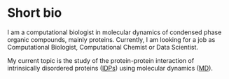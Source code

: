 


# Short bio

I am a computational biologist in molecular dynamics of condensed phase organic compounds, mainly proteins.
Currently, I am looking for a job as Computational Biologist, Computational Chemist or Data Scientist. 

My current topic is the study of the protein-protein interaction of intrinsically disordered proteins ([IDPs](https://en.wikipedia.org/wiki/Intrinsically_disordered_proteins)) using molecular dynamics ([MD](https://en.wikipedia.org/wiki/Molecular_dynamics)).


